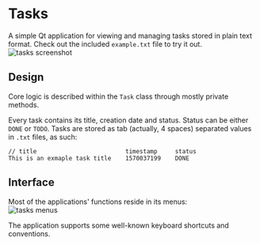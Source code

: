 # Tasks

A simple Qt application for viewing and managing tasks stored in plain text format. Check out the included `example.txt` file to try it out.
![tasks screenshot](https://k60.in/tasks.png)

## Design
Core logic is described within the `Task` class through mostly private methods.

Every task contains its title, creation date and status. Status can be either `DONE` or `TODO`. Tasks are stored as tab (actually, 4 spaces) separated values in `.txt` files, as such:
```
// title                         timestamp     status
This is an exmaple task title    1570037199    DONE
```

## Interface
Most of the applications' functions reside in its menus:  
![tasks menus](https://k60.in/tasks-menus.png)

The application supports some well-known keyboard shortcuts and conventions.
